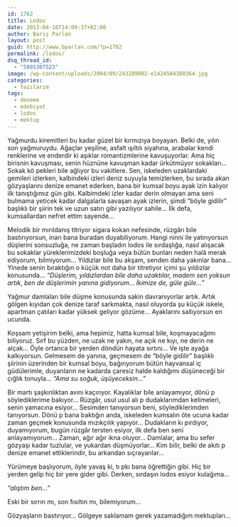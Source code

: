 ```yaml
---
id: 1762
title: Lodos
date: 2013-04-16T14:09:37+02:00
author: Barış Parlan
layout: post
guid: http://www.bparlan.com/?p=1762
permalink: /lodos/
dsq_thread_id:
  - "5801307523"
image: /wp-content/uploads/2004/09/243289802-e1424504380364.jpg
categories:
  - Yazılarım
tags:
  - deneme
  - edebiyat
  - lodos
  - mektup
---
```

<div class="ttr_start">
</div>

Yağmurdu kiremitleri bu kadar güzel bir kırmızıya boyayan. Belki de, yılın son yağmuruydu. Ağaçlar yeşiline, asfalt ışıltılı siyahına, arabalar kendi renklerine ve enderdir ki aşıklar romantizmlerine kavuşuyorlar. Ama hiç birisnin kavuşması, senin hüznüne kavuşman kadar ürkütmüyor sokakları&#8230; Sokak kö pekleri bile ağlıyor bu vakitlere. Sen, iskeleden uzaklardaki gemileri izlerken, kalbindeki izleri deniz suyuyla temizlerken, bu sırada akan gözyaşlarını denize emanet ederken, bana bir kumsal boyu ayak izin kalıyor ilk tanıştığımız gün gibi. Kalbimdeki izler kadar derin olmayan ama seni bulmama yeticek kadar dalgalarla savaşan ayak izlerin, şimdi &#8220;böyle gidilir&#8221; başlıklı bir şiirin tek ve uzun satırı gibi yazılıyor sahile&#8230; İlk defa, kumsallardan nefret ettim sayende&#8230;

Melodik bir mırıldanış titriyor sigara kokan nefesinde, rüzgârı bile bastırıyorsun, inan bana buradan duyabiliyorum. Hangi ninni ile yatırıyorsun düşlerini sonsuzluğa, ne zaman başladın lodos ile sırdaşlığa, nasıl alışacak bu sokaklar yüreklerimizdeki boşluğa veya bütün bunları neden halâ merak ediyorum, bilmiyorum&#8230; Yıldızlar bile bu akşam, senden daha yakınlar bana&#8230; Yinede senin bıraktığın o küçük not daha bir titretiyor içimi şu yıldızlar konusunda&#8230; _&#8220;Düşlerim, yıldızlardan bile daha uzaktılar, madem sen yoksun artık, ben de düşlerimin yanına gidiyorum&#8230; İkimize de, güle güle&#8230;&#8221;_

Yağmur damlaları bile düşme konusunda sakin davranıyorlar artık. Artık gölgen kıyıdan çok denize taraf sarkmakta, nasıl oluyorda şu küçük iskele, apartman çatıları kadar yüksek geliyor gözüme&#8230; Ayaklarını sallıyorsun en ucunda.

Koşsam yetişirim belki, ama hepimiz, hatta kumsal bile, koşmayacağımı biliyoruz. Sırf bu yüzden, ne uzak ne yakın, ne açık ne kıyı, ne derin ne alçak&#8230; Öyle ortanca bir yerden döndün hayata sırtını&#8230; Ve işte ayağa kalkıyorsun. Gelmesem de yanına, geçmesem de &#8220;böyle gidilir&#8221; başlıklı şiirinin üzerinden bir kumsal boyu, bağırıyorum bütün hayvansal iç güdülerimle, duyanların ne kadarda çaresiz halde kaldığımı düşüneceği bir çığlık tonuyla&#8230; _&#8220;Ama su soğuk, üşüyeceksin&#8230;&#8221;_

Bir martı şaşkınlıktan avını kaçırıyor. Kayalıklar bile anlayamıyor, dönü p söylediklerime bakıyor&#8230; Rüzgâr, usul usul alı p dudaklarımdan kelimeleri, senin yamacına esiyor&#8230; Sesimden tanıyorsun beni, söylediklerimden tanıyorsun. Dönü p bana baktığın anda, iskeleden kumsalın öte ucuna kadar zaman geçmek konusunda mızıkçılık yapıyor&#8230; Dudakların kı pırdıyor, duyamıyorum, bugün rüzgâr tersten esiyor, ilk defa ben seni anlayamıyorum&#8230; Zaman, ağır ağır ikna oluyor&#8230; Damlalar, ama bu sefer gözyaşı kadar tuzlular, ve yukardan düşmüyorlar&#8230; Kim bilir, belki de akıtı p denize emanet ettiklerindir, bu arkandan sıçrayanlar&#8230;

Yürümeye başlıyorum, öyle yavaş ki, tı pkı bana öğrettiğin gibi. Hiç bir yerden gelip hiç bir yere gider gibi. Derken, sırdaşın lodos esiyor kulağıma&#8230;

_&#8220;alıştım ben&#8230;&#8221;_

Eski bir sırrın mı, son fısıltın mı, bilemiyorum&#8230;

Gözyaşların bastırıyor&#8230; Gölgeye saklamam gerek yazamadığım mektupları&#8230;

<div class="ttr_end">
</div>
